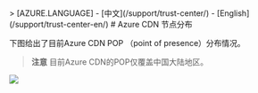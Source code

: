 <properties linkid="dev-net-common-tasks-cdn" urlDisplayName="CDN" pageTitle="Azure CDN POP - Azure feature guide" metaKeywords="Azure CDN, Azure CDN, Azure blobs, Azure caching, Azure add-ons, CDN, 节点分布, POP, Azure CDN节点分布, CDN技术文档, CDN帮助文档" description="Learn Azure CDN Point of Presence in China" metaCanonical="" services="" documentationCenter=".NET" title="" authors="" solutions="" manager="" editor="" />
<tags ms.service="cdn"
    ms.date="7/7/2016"
    wacn.date="7/7/2016"
    wacn.lang="cn"
    />
> [AZURE.LANGUAGE]
- [中文](/support/trust-center/)
- [English](/support/trust-center-en/) 
# Azure CDN 节点分布



下图给出了目前Azure CDN POP （point of presence）分布情况。

> **注意** 目前Azure CDN的POP仅覆盖中国大陆地区。

![][1]



<!--Image references-->


[1]: ./media/cdn-doc/cdn_pops.png